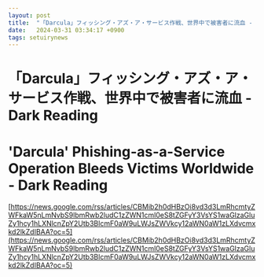 ```yaml
---
layout: post
title:  "「Darcula」フィッシング・アズ・ア・サービス作戦、世界中で被害者に流血 - Dark Reading"
date:   2024-03-31 03:34:17 +0900
tags: setuirynews 
---
```


# 「Darcula」フィッシング・アズ・ア・サービス作戦、世界中で被害者に流血 - Dark Reading



# 'Darcula' Phishing-as-a-Service Operation Bleeds Victims Worldwide - Dark Reading

[https://news.google.com/rss/articles/CBMib2h0dHBzOi8vd3d3LmRhcmtyZWFkaW5nLmNvbS9lbmRwb2ludC1zZWN1cml0eS8tZGFyY3VsYS1waGlzaGluZy1hcy1hLXNlcnZpY2Utb3BlcmF0aW9uLWJsZWVkcy12aWN0aW1zLXdvcmxkd2lkZdIBAA?oc=5](https://news.google.com/rss/articles/CBMib2h0dHBzOi8vd3d3LmRhcmtyZWFkaW5nLmNvbS9lbmRwb2ludC1zZWN1cml0eS8tZGFyY3VsYS1waGlzaGluZy1hcy1hLXNlcnZpY2Utb3BlcmF0aW9uLWJsZWVkcy12aWN0aW1zLXdvcmxkd2lkZdIBAA?oc=5)

